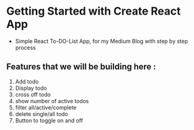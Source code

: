 # Getting Started with Create React App

- Simple React To-DO-List App, for my Medium Blog with step by step process

## Features that we will be building here :

1. Add todo
2. Display todo
3. cross off todo
4. show number of active todos
5. filter all/active/complete
6. delete single/all todo 
7. Button to toggle on and off
